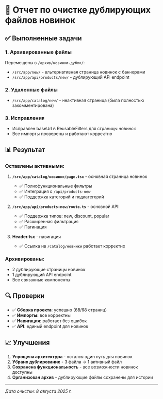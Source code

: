 # 🧹 Отчет по очистке дублирующих файлов новинок

## ✅ Выполненные задачи

### 1. **Архивированные файлы**
Перемещены в `/архив/новинки-дубли/`:
- `/src/app/new/` - альтернативная страница новинок с баннерами
- `/src/app/api/products/new/` - дублирующий API endpoint

### 2. **Удаленные файлы**  
- `/src/app/catalog/new/` - неактивная страница (была полностью закомментирована)

### 3. **Исправления**
- Исправлен baseUrl в ReusableFilters для страницы новинок
- Все импорты проверены и работают корректно

## 📊 Результат

### **Оставлены активными:**
1. **`/src/app/catalog/новинки/page.tsx`** - основная страница новинок
   - ✅ Полнофункциональные фильтры
   - ✅ Интеграция с `/api/products-new`
   - ✅ Поддержка категорий и подкатегорий

2. **`/src/app/api/products-new/route.ts`** - основной API
   - ✅ Поддержка типов: new, discount, popular
   - ✅ Расширенная фильтрация
   - ✅ Пагинация

3. **Header.tsx** - навигация
   - ✅ Ссылка на `/catalog/новинки` работает корректно

### **Архивированы:**
- 2 дублирующие страницы новинок
- 1 дублирующий API endpoint
- Все связанные компоненты

## 🔍 Проверки

- ✅ **Сборка проекта**: успешно (68/68 страниц)
- ✅ **Импорты**: все корректны
- ✅ **Навигация**: работает без ошибок
- ✅ **API**: единый endpoint для новинок

## 📈 Улучшения

1. **Упрощена архитектура** - остался один путь для новинок
2. **Убрано дублирование** - 3 файла → 1 активный файл
3. **Сохранена функциональность** - все возможности новинок доступны
4. **Организован архив** - дублирующие файлы сохранены для истории

---
*Дата очистки: 8 августа 2025 г.*
